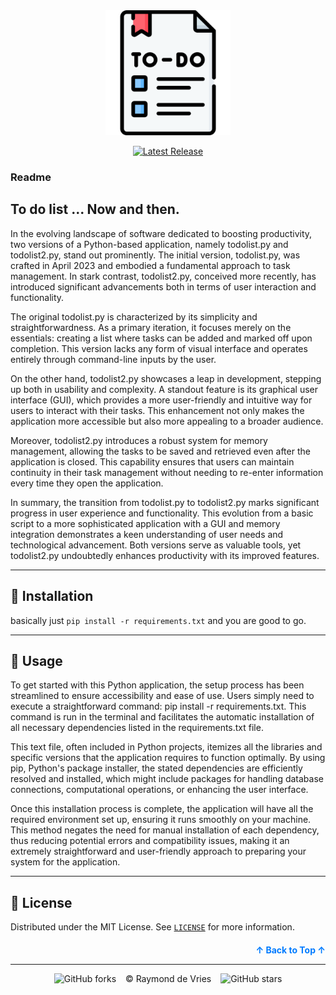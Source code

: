 <div align="center">
<img src="images\vecteezy_to-do-list.png" height="200">
</div>
<div align="center">


[![Latest Release](https://img.shields.io/badge/Latest%20Version-1.0.1-blue?logo=github)](https://github.com/90barricade93/to_do_list/commits/main)
</div>


### Readme 
## To do list ... Now and then.

In the evolving landscape of software dedicated to boosting productivity, two versions of a Python-based application, namely todolist.py and todolist2.py, stand out prominently. The initial version, todolist.py, was crafted in April 2023 and embodied a fundamental approach to task management. In stark contrast, todolist2.py, conceived more recently, has introduced significant advancements both in terms of user interaction and functionality.

The original todolist.py is characterized by its simplicity and straightforwardness. As a primary iteration, it focuses merely on the essentials: creating a list where tasks can be added and marked off upon completion. This version lacks any form of visual interface and operates entirely through command-line inputs by the user.

On the other hand, todolist2.py showcases a leap in development, stepping up both in usability and complexity. A standout feature is its graphical user interface (GUI), which provides a more user-friendly and intuitive way for users to interact with their tasks. This enhancement not only makes the application more accessible but also more appealing to a broader audience.

Moreover, todolist2.py introduces a robust system for memory management, allowing the tasks to be saved and retrieved even after the application is closed. This capability ensures that users can maintain continuity in their task management without needing to re-enter information every time they open the application.

In summary, the transition from todolist.py to todolist2.py marks significant progress in user experience and functionality. This evolution from a basic script to a more sophisticated application with a GUI and memory integration demonstrates a keen understanding of user needs and technological advancement. Both versions serve as valuable tools, yet todolist2.py undoubtedly enhances productivity with its improved features.

---
## 📜 Installation

basically just `pip install -r requirements.txt` and you are good to go.

---
## 📜 Usage

To get started with this Python application, the setup process has been streamlined to ensure accessibility and ease of use. Users simply need to execute a straightforward command: pip install -r requirements.txt. This command is run in the terminal and facilitates the automatic installation of all necessary dependencies listed in the requirements.txt file.

This text file, often included in Python projects, itemizes all the libraries and specific versions that the application requires to function optimally. By using pip, Python's package installer, the stated dependencies are efficiently resolved and installed, which might include packages for handling database connections, computational operations, or enhancing the user interface.

Once this installation process is complete, the application will have all the required environment set up, ensuring it runs smoothly on your machine. This method negates the need for manual installation of each dependency, thus reducing potential errors and compatibility issues, making it an extremely straightforward and user-friendly approach to preparing your system for the application.

---
## 📜 License

Distributed under the MIT License. See [`LICENSE`](./LICENSE) for more information.

<a name="readme-top"></a>
<p align="right" style="font-size: 14px; color: #555; margin-top: 20px;">
    <a href="#readme-top" style="text-decoration: none; color: #007bff; font-weight: bold;">
        ↑ Back to Top ↑
    </a>
</p>

--------

<div align="center">

![GitHub forks](https://img.shields.io/github/forks/90barricade93/to_do_list) &ensp; © Raymond de Vries &ensp; ![GitHub stars](https://img.shields.io/github/stars/90barricade93/to_do_list) 

</div>